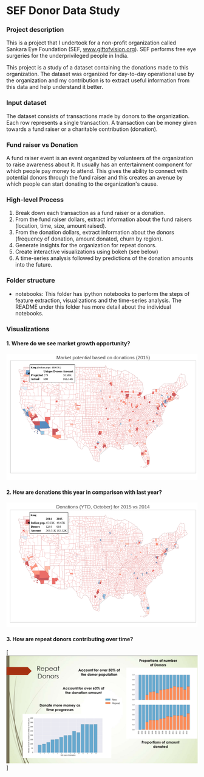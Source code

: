 # SEF Donor Data Study

### Project description  
This is a project that I undertook for a non-profit organization called Sankara Eye Foundation (SEF, www.giftofvision.org).
SEF performs free eye surgeries for the underprivileged people in India.  

This project is a study of a dataset containing the donations made to this organization. The dataset was organized for day-to-day operational use by the organization and my contribution is to extract useful information from this data and help understand it better.

### Input dataset
The dataset consists of transactions made by donors to the organization. Each row represents a single transaction. A transaction can be money given towards a fund raiser or a charitable contribution (donation).

### Fund raiser vs Donation
A fund raiser event is an event organized by volunteers of the organization to raise awareness about it. It usually has an entertainment component for which people pay money to attend. This gives the ability to connect with potential donors through the fund raiser and this creates an avenue by which people can start donating to the organization's cause.

### High-level Process

1. Break down each transaction as a fund raiser or a donation.  
2. From the fund raiser dollars, extract information about the fund raisers (location, time, size, amount raised).  
3. From the donation dollars, extract information about the donors (frequency of donation, amount donated, churn by region).  
4. Generate insights for the organization for repeat donors.  
5. Create interactive visualizations using bokeh (see below)
6. A time-series analysis followed by predictions of the donation amounts into the future.  

### Folder structure
- notebooks: This folder has ipython notebooks to perform the steps of feature extraction, visualizations and the time-series analysis. The README under this folder has more detail about the individual notebooks.

### Visualizations

#### 1. Where do we see market growth opportunity?
[![](images/Market_potential.png "Market potential showing current market reach out of total Indian population")](https://s3-us-west-2.amazonaws.com/sef-project/market_potential.html)

#### 2. How are donations this year in comparison with last year?
[![](images/Donations_YTD.png "Donations YTD in comparison with the same time last year")](https://s3-us-west-2.amazonaws.com/sef-project/donations_year_comparison.html)

#### 3. How are repeat donors contributing over time?
[![](images/Repeat_Donors.png)]
